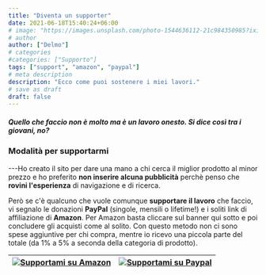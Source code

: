 ```yaml
---
title: "Diventa un supporter"
date: 2021-06-18T15:40:24+06:00
# image: "https://images.unsplash.com/photo-1544636112-21c984350985?ixid=MnwxMjA3fDB8MHxwaG90by1wYWdlfHx8fGVufDB8fHx8&ixlib=rb-1.2.1&auto=format&fit=crop&w=1950&q=80"
# author
author: ["Delmo"]
# categories
#categories: ["Supporto"]
tags: ["support", "amazon", "paypal"]
# meta description
description: "Ecco come puoi sostenere i miei lavori."
# save as draft
draft: false
--- 
```


##### *Quello che faccio non è molto ma è un lavoro onesto.* Si dice così tra i giovani, no?

### Modalità per supportarmi

---Ho creato il sito per dare una mano a chi cerca il miglior prodotto al minor prezzo e ho preferito **non inserire alcuna pubblicità** perchè penso che **rovini l'esperienza** di navigazione e di ricerca.

Però se c'è qualcuno che vuole comunque **supportare il lavoro** che faccio, vi segnalo le donazioni **PayPal** (singole, mensili o lifetime!) e i soliti link di affiliazione di **Amazon**. Per Amazon basta cliccare sul banner qui sotto e poi concludere gli acquisti come al solito. Con questo metodo non ci sono spese aggiuntive per chi compra, mentre io ricevo una piccola parte del totale (da 1% a 5% a seconda della categoria di prodotto).
<!-- Ringrazio, infine, le aziende che hanno deciso di collaborare e supportare questo progetto con licenze software o strumenti utili. -->

<!-- AGGIUNGERE UN LINK UTILE PER IO LINK PAYPAL -->
| [![Supportami su Amazon](https://res.cloudinary.com/techbudget-it/image/upload/v1624196759/Banner/BannerAmazon_fkkr98.png)](https://amzn.to/3gHjkk7) | [![Supportami su Paypal](https://res.cloudinary.com/techbudget-it/image/upload/v1624196758/Banner/BannerPaypal_pw7wma.png)](https://amzn.to/3gHjkk7) |
|------|--------|
